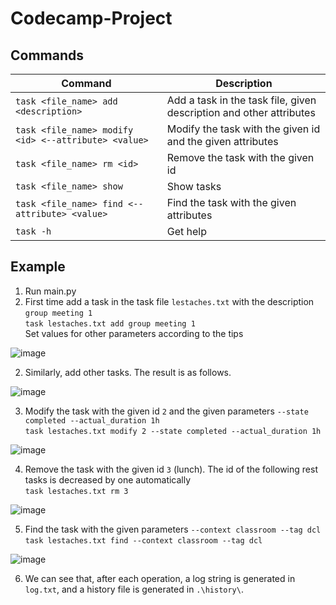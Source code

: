 # Codecamp-Project

## Commands
| Command | Description |  
| --- | --- |
| `task <file_name> add <description>` | Add a task in the task file, given description and other attributes |  
| `task <file_name> modify <id> <--attribute> <value>` | Modify the task with the given id and the given attributes |  
| `task <file_name> rm <id>` | Remove the task with the given id |  
| `task <file_name> show` | Show tasks |  
| `task <file_name> find <--attribute> <value>` | Find the task with the given attributes |  
| `task -h` | Get help |




## Example
1. Run main.py  
2. First time add a task in the task file `lestaches.txt` with the description `group meeting 1`  
   `task lestaches.txt add group meeting 1`  
   Set values for other parameters according to the tips

![image](https://github.com/yuyan-z/Codecamp-Project/assets/64955334/03b7a39c-c8e2-4db1-9eda-fef34e5ee95f)

2. Similarly, add other tasks. The result is as follows.

![image](https://github.com/yuyan-z/Codecamp-Project/assets/64955334/139387cb-c07a-48bf-9a22-ae79b4bec089)

3. Modify the task with the given id `2` and the given parameters `--state completed --actual_duration 1h`  
   `task lestaches.txt modify 2 --state completed --actual_duration 1h`  

![image](https://github.com/yuyan-z/Codecamp-Project/assets/64955334/4f4c7be2-45af-4997-b8ee-71267bf33179)

4. Remove the task with the given id `3` (lunch). The id of the following rest tasks is decreased by one automatically  
   `task lestaches.txt rm 3`

![image](https://github.com/yuyan-z/Codecamp-Project/assets/64955334/d3771a94-09e7-49a3-ba01-1f1540752e83)

5. Find the task with the given parameters `--context classroom --tag dcl`  
   `task lestaches.txt find --context classroom --tag dcl`

![image](https://github.com/yuyan-z/Codecamp-Project/assets/64955334/98264966-4cf8-41d1-98e6-22d32fe52c40)

6. We can see that, after each operation, a log string is generated in `log.txt`, and a history file is generated in `.\history\`.






